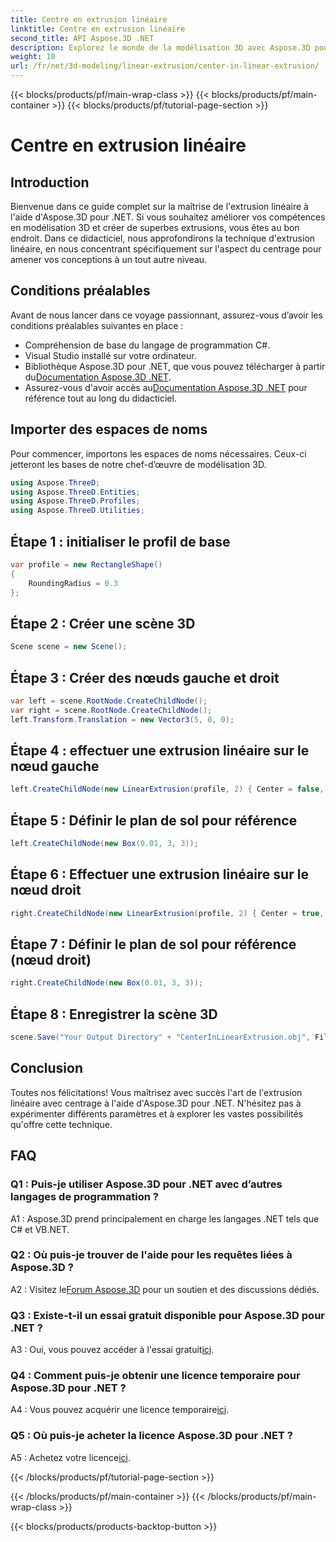 ```yaml
---
title: Centre en extrusion linéaire
linktitle: Centre en extrusion linéaire
second_title: API Aspose.3D .NET
description: Explorez le monde de la modélisation 3D avec Aspose.3D pour .NET. Centrez les techniques d'extrusion linéaire, créez des designs époustouflants et libérez votre créativité.
weight: 10
url: /fr/net/3d-modeling/linear-extrusion/center-in-linear-extrusion/
---
```


{{< blocks/products/pf/main-wrap-class >}}
{{< blocks/products/pf/main-container >}}
{{< blocks/products/pf/tutorial-page-section >}}

# Centre en extrusion linéaire

## Introduction

Bienvenue dans ce guide complet sur la maîtrise de l'extrusion linéaire à l'aide d'Aspose.3D pour .NET. Si vous souhaitez améliorer vos compétences en modélisation 3D et créer de superbes extrusions, vous êtes au bon endroit. Dans ce didacticiel, nous approfondirons la technique d'extrusion linéaire, en nous concentrant spécifiquement sur l'aspect du centrage pour amener vos conceptions à un tout autre niveau.

## Conditions préalables

Avant de nous lancer dans ce voyage passionnant, assurez-vous d’avoir les conditions préalables suivantes en place :

- Compréhension de base du langage de programmation C#.
- Visual Studio installé sur votre ordinateur.
-  Bibliothèque Aspose.3D pour .NET, que vous pouvez télécharger à partir du[Documentation Aspose.3D .NET](https://reference.aspose.com/3d/net/).
-  Assurez-vous d'avoir accès au[Documentation Aspose.3D .NET](https://reference.aspose.com/3d/net/) pour référence tout au long du didacticiel.

## Importer des espaces de noms

Pour commencer, importons les espaces de noms nécessaires. Ceux-ci jetteront les bases de notre chef-d’œuvre de modélisation 3D.

```csharp
using Aspose.ThreeD;
using Aspose.ThreeD.Entities;
using Aspose.ThreeD.Profiles;
using Aspose.ThreeD.Utilities;
```

## Étape 1 : initialiser le profil de base

```csharp
var profile = new RectangleShape()
{
    RoundingRadius = 0.3
};
```

## Étape 2 : Créer une scène 3D

```csharp
Scene scene = new Scene();
```

## Étape 3 : Créer des nœuds gauche et droit

```csharp
var left = scene.RootNode.CreateChildNode();
var right = scene.RootNode.CreateChildNode();
left.Transform.Translation = new Vector3(5, 0, 0);
```

## Étape 4 : effectuer une extrusion linéaire sur le nœud gauche

```csharp
left.CreateChildNode(new LinearExtrusion(profile, 2) { Center = false, Slices = 3 });
```

## Étape 5 : Définir le plan de sol pour référence

```csharp
left.CreateChildNode(new Box(0.01, 3, 3));
```

## Étape 6 : Effectuer une extrusion linéaire sur le nœud droit

```csharp
right.CreateChildNode(new LinearExtrusion(profile, 2) { Center = true, Slices = 3 });
```

## Étape 7 : Définir le plan de sol pour référence (nœud droit)

```csharp
right.CreateChildNode(new Box(0.01, 3, 3));
```

## Étape 8 : Enregistrer la scène 3D

```csharp
scene.Save("Your Output Directory" + "CenterInLinearExtrusion.obj", FileFormat.WavefrontOBJ);
```

## Conclusion

Toutes nos félicitations! Vous maîtrisez avec succès l'art de l'extrusion linéaire avec centrage à l'aide d'Aspose.3D pour .NET. N'hésitez pas à expérimenter différents paramètres et à explorer les vastes possibilités qu'offre cette technique.

## FAQ

### Q1 : Puis-je utiliser Aspose.3D pour .NET avec d’autres langages de programmation ?

A1 : Aspose.3D prend principalement en charge les langages .NET tels que C# et VB.NET.

### Q2 : Où puis-je trouver de l'aide pour les requêtes liées à Aspose.3D ?

 A2 : Visitez le[Forum Aspose.3D](https://forum.aspose.com/c/3d/18) pour un soutien et des discussions dédiés.

### Q3 : Existe-t-il un essai gratuit disponible pour Aspose.3D pour .NET ?

 A3 : Oui, vous pouvez accéder à l'essai gratuit[ici](https://releases.aspose.com/).

### Q4 : Comment puis-je obtenir une licence temporaire pour Aspose.3D pour .NET ?

 A4 : Vous pouvez acquérir une licence temporaire[ici](https://purchase.aspose.com/temporary-license/).

### Q5 : Où puis-je acheter la licence Aspose.3D pour .NET ?

 A5 : Achetez votre licence[ici](https://purchase.aspose.com/buy).

{{< /blocks/products/pf/tutorial-page-section >}}

{{< /blocks/products/pf/main-container >}}
{{< /blocks/products/pf/main-wrap-class >}}

{{< blocks/products/products-backtop-button >}}
